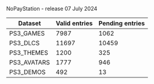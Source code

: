 NoPayStation - release 07 July 2024

|  Dataset  |Valid entries|Pending entries|
|-----------|-------------|---------------|
| PS3_GAMES |     7987    |      1062     |
|  PS3_DLCS |    11697    |     10459     |
| PS3_THEMES|     1200    |      325      |
|PS3_AVATARS|     1777    |      946      |
| PS3_DEMOS |     492     |       13      |